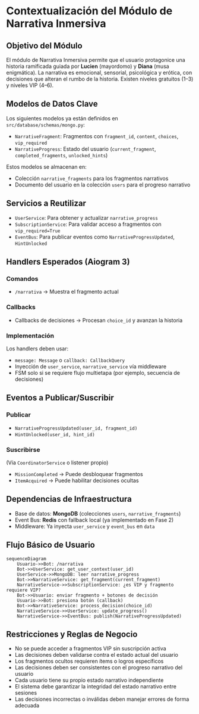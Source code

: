 # Contextualización del Módulo de Narrativa Inmersiva

## Objetivo del Módulo

El módulo de Narrativa Inmersiva permite que el usuario protagonice una historia ramificada guiada por **Lucien** (mayordomo) y **Diana** (musa enigmática). La narrativa es emocional, sensorial, psicológica y erótica, con decisiones que alteran el rumbo de la historia. Existen niveles gratuitos (1–3) y niveles VIP (4–6).

## Modelos de Datos Clave

Los siguientes modelos ya están definidos en `src/database/schemas/mongo.py`:

- `NarrativeFragment`: Fragmentos con `fragment_id`, `content`, `choices`, `vip_required`
- `NarrativeProgress`: Estado del usuario (`current_fragment`, `completed_fragments`, `unlocked_hints`)

Estos modelos se almacenan en:
- Colección `narrative_fragments` para los fragmentos narrativos
- Documento del usuario en la colección `users` para el progreso narrativo

## Servicios a Reutilizar

- `UserService`: Para obtener y actualizar `narrative_progress`
- `SubscriptionService`: Para validar acceso a fragmentos con `vip_required=True`
- `EventBus`: Para publicar eventos como `NarrativeProgressUpdated`, `HintUnlocked`

## Handlers Esperados (Aiogram 3)

### Comandos
- `/narrativa` → Muestra el fragmento actual

### Callbacks
- Callbacks de decisiones → Procesan `choice_id` y avanzan la historia

### Implementación
Los handlers deben usar:
- `message: Message` o `callback: CallbackQuery`
- Inyección de `user_service`, `narrative_service` vía middleware
- FSM solo si se requiere flujo multietapa (por ejemplo, secuencia de decisiones)

## Eventos a Publicar/Suscribir

### Publicar
- `NarrativeProgressUpdated(user_id, fragment_id)`
- `HintUnlocked(user_id, hint_id)`

### Suscribirse
(Vía `CoordinatorService` o listener propio)
- `MissionCompleted` → Puede desbloquear fragmentos
- `ItemAcquired` → Puede habilitar decisiones ocultas

## Dependencias de Infraestructura

- Base de datos: **MongoDB** (colecciones `users`, `narrative_fragments`)
- Event Bus: **Redis** con fallback local (ya implementado en Fase 2)
- Middleware: Ya inyecta `user_service` y `event_bus` en `data`

## Flujo Básico de Usuario

```mermaid
sequenceDiagram
    Usuario->>Bot: /narrativa
    Bot->>UserService: get_user_context(user_id)
    UserService->>MongoDB: leer narrative_progress
    Bot->>NarrativeService: get_fragment(current_fragment)
    NarrativeService->>SubscriptionService: ¿es VIP y fragmento requiere VIP?
    Bot->>Usuario: enviar fragmento + botones de decisión
    Usuario->>Bot: presiona botón (callback)
    Bot->>NarrativeService: process_decision(choice_id)
    NarrativeService->>UserService: update_progress()
    NarrativeService->>EventBus: publish(NarrativeProgressUpdated)
```

## Restricciones y Reglas de Negocio

- No se puede acceder a fragmentos VIP sin suscripción activa
- Las decisiones deben validarse contra el estado actual del usuario
- Los fragmentos ocultos requieren ítems o logros específicos
- Las decisiones deben ser consistentes con el progreso narrativo del usuario
- Cada usuario tiene su propio estado narrativo independiente
- El sistema debe garantizar la integridad del estado narrativo entre sesiones
- Las decisiones incorrectas o inválidas deben manejar errores de forma adecuada